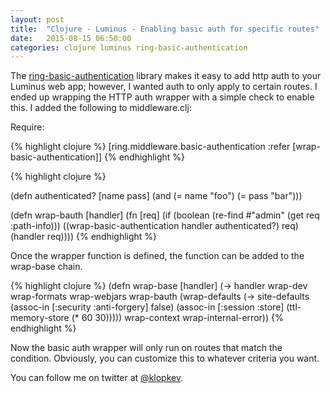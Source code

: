 ```yaml
---
layout: post
title:  "Clojure - Luminus - Enabling basic auth for specific routes"
date:   2015-08-15 06:50:00
categories: clojure luminus ring-basic-authentication 
---
```


The [ring-basic-authentication][ring] library makes it easy to add http auth to your Luminus web app; however, I wanted auth to only apply to certain routes. I ended up wrapping the HTTP auth wrapper with a simple check to enable this. I added the following to middleware.clj:


Require: 

{% highlight clojure %}
[ring.middleware.basic-authentication :refer [wrap-basic-authentication]]
{% endhighlight %}



{% highlight clojure %}

(defn authenticated? [name pass]
  (and (= name "foo")
       (= pass "bar")))

(defn wrap-bauth [handler]
  (fn [req]
    (if (boolean (re-find #"admin" (get req :path-info)))
      ((wrap-basic-authentication 
          handler
          authenticated?) 
       req) (handler req))))
{% endhighlight %}


Once the wrapper function is defined, the function can be added to the wrap-base chain.

{% highlight clojure %}
(defn wrap-base [handler]
  (-> handler
      wrap-dev
      wrap-formats
      wrap-webjars
      wrap-bauth
      (wrap-defaults
        (-> site-defaults
            (assoc-in [:security :anti-forgery] false)
            (assoc-in  [:session :store] (ttl-memory-store (* 60 30)))))
      wrap-context
      wrap-internal-error))
{% endhighlight %}

Now the basic auth wrapper will only run on routes that match the condition. Obviously, you can customize this to whatever criteria you want.

You can follow me on twitter at [@klopkev][klopkev].

[klopkev]: http://twitter.com/klopkev
[ring]: https://github.com/remvee/ring-basic-authentication 
